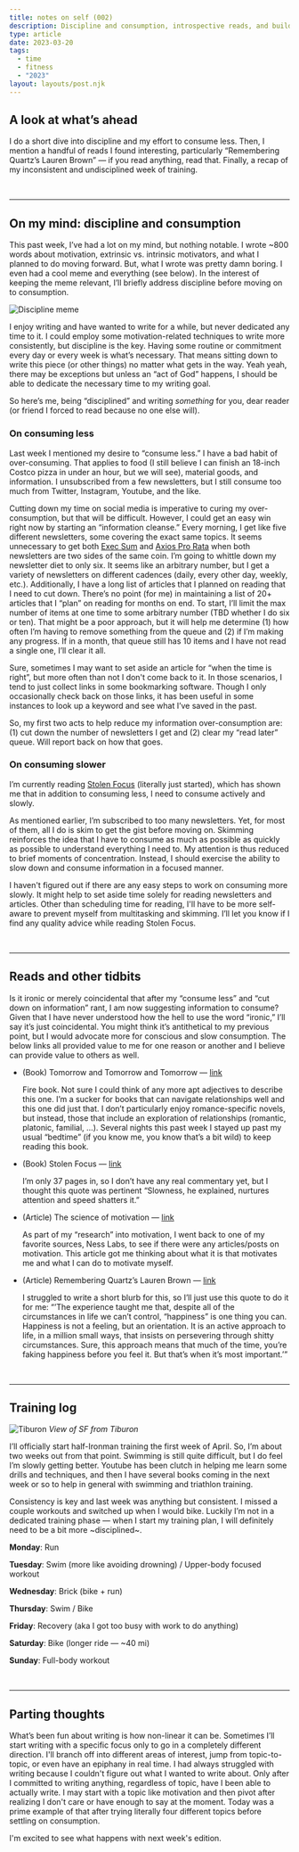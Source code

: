 ```yaml
---
title: notes on self (002)
description: Discipline and consumption, introspective reads, and building up to the start of 70.3 training.
type: article
date: 2023-03-20
tags:
  - time
  - fitness
  - "2023"
layout: layouts/post.njk
---
```


## A look at what’s ahead

I do a short dive into discipline and my effort to consume less. Then, I mention a handful of reads I found interesting, particularly “Remembering Quartz’s Lauren Brown” — if you read anything, read that. Finally, a recap of my inconsistent and undisciplined week of training.

<br />
<hr />

## On my mind: discipline and consumption

This past week, I’ve had a lot on my mind, but nothing notable. I wrote ~800 words about motivation, extrinsic vs. intrinsic motivators, and what I planned to do moving forward. But, what I wrote was pretty damn boring. I even had a cool meme and everything (see below). In the interest of keeping the meme relevant, I’ll briefly address discipline before moving on to consumption.

![Discipline meme](/img/discipline.avif)

I enjoy writing and have wanted to write for a while, but never dedicated any time to it. I could employ some motivation-related techniques to write more consistently, but discipline is the key. Having some routine or commitment every day or every week is what’s necessary. That means sitting down to write this piece (or other things) no matter what gets in the way. Yeah yeah, there may be exceptions but unless an “act of God” happens, I should be able to dedicate the necessary time to my writing goal.

So here’s me, being “disciplined” and writing *something* for you, dear reader (or friend I forced to read because no one else will).

### On consuming less

Last week I mentioned my desire to “consume less.” I have a bad habit of over-consuming. That applies to food (I still believe I can finish an 18-inch Costco pizza in under an hour, but we will see), material goods, and information. I unsubscribed from a few newsletters, but I still consume too much from Twitter, Instagram, Youtube, and the like.

Cutting down my time on social media is imperative to curing my over-consumption, but that will be difficult. However, I could get an easy win right now by starting an “information cleanse.” Every morning, I get like five different newsletters, some covering the exact same topics. It seems unnecessary to get both [Exec Sum](https://www.execsum.co/) and [Axios Pro Rata](https://www.axios.com/signup/pro-rata) when both newsletters are two sides of the same coin. I’m going to whittle down my newsletter diet to only six. It seems like an arbitrary number, but I get a variety of newsletters on different cadences (daily, every other day, weekly, etc.). Additionally, I have a long list of articles that I planned on reading that I need to cut down. There’s no point (for me) in maintaining a list of 20+ articles that I “plan” on reading for months on end. To start, I’ll limit the max number of items at one time to some arbitrary number (TBD whether I do six or ten). That might be a poor approach, but it will help me determine (1) how often I’m having to remove something from the queue and (2) if I’m making any progress. If in a month, that queue still has 10 items and I have not read a single one, I’ll clear it all.

Sure, sometimes I may want to set aside an article for “when the time is right”, but more often than not I don't come back to it. In those scenarios, I tend to just collect links in some bookmarking software. Though I only occasionally check back on those links, it has been useful in some instances to look up a keyword and see what I’ve saved in the past.

So, my first two acts to help reduce my information over-consumption are: (1) cut down the number of newsletters I get and (2) clear my “read later” queue. Will report back on how that goes.

### On consuming slower

I’m currently reading [Stolen Focus](https://www.goodreads.com/book/show/57933306-stolen-focus?ac=1&from_search=true&qid=CkWOVPE9eY&rank=3) (literally just started), which has shown me that in addition to consuming less, I need to consume actively and slowly.

As mentioned earlier, I’m subscribed to too many newsletters. Yet, for most of them, all I do is skim to get the gist before moving on. Skimming reinforces the idea that I have to consume as much as possible as quickly as possible to understand everything I need to. My attention is thus reduced to brief moments of concentration. Instead, I should exercise the ability to slow down and consume information in a focused manner.

I haven't figured out if there are any easy steps to work on consuming more slowly. It might help to set aside time solely for reading newsletters and articles. Other than scheduling time for reading, I'll have to be more self-aware to prevent myself from multitasking and skimming. I’ll let you know if I find any quality advice while reading Stolen Focus.

<br />
<hr />

## Reads and other tidbits

Is it ironic or merely coincidental that after my “consume less” and “cut down on information” rant, I am now suggesting information to consume? Given that I have never understood how the hell to use the word “ironic,” I’ll say it’s just coincidental. You might think it’s antithetical to my previous point, but I would advocate more for conscious and slow consumption. The below links all provided value to me for one reason or another and I believe can provide value to others as well.

- (Book) Tomorrow and Tomorrow and Tomorrow — [link](https://www.goodreads.com/book/show/58784475-tomorrow-and-tomorrow-and-tomorrow?ref=nav_sb_ss_1_9)

  Fire book. Not sure I could think of any more apt adjectives to describe this one. I’m a sucker for books that can navigate relationships well and this one did just that. I don’t particularly enjoy romance-specific novels, but instead, those that include an exploration of relationships (romantic, platonic, familial, …). Several nights this past week I stayed up past my usual “bedtime” (if you know me, you know that’s a bit wild) to keep reading this book.

- (Book) Stolen Focus — [link](https://www.goodreads.com/book/show/57933306-stolen-focus?ac=1&from_search=true&qid=CkWOVPE9eY&rank=3)

  I’m only 37 pages in, so I don’t have any real commentary yet, but I thought this quote was pertinent “Slowness, he explained, nurtures attention and speed shatters it.”

- (Article) The science of motivation — [link](https://nesslabs.com/science-of-motivation)

  As part of my “research” into motivation, I went back to one of my favorite sources, Ness Labs, to see if there were any articles/posts on motivation. This article got me thinking about what it is that motivates me and what I can do to motivate myself.

- (Article) Remembering Quartz’s Lauren Brown — [link](https://qz.com/1738515/remembering-quartzs-lauren-brown-our-colleague-mentor-and-friend)

  I struggled to write a short blurb for this, so I’ll just use this quote to do it for me: “’The experience taught me that, despite all of the circumstances in life we can’t control, “happiness” is one thing you can. Happiness is not a feeling, but an orientation. It is an active approach to life, in a million small ways, that insists on persevering through shitty circumstances. Sure, this approach means that much of the time, you’re faking happiness before you feel it. But that’s when it’s most important.’”

<br />
<hr />

## Training log

![Tiburon](/img/tiburon.avif)
*View of SF from Tiburon*


I’ll officially start half-Ironman training the first week of April. So, I’m about two weeks out from that point. Swimming is still quite difficult, but I do feel I’m slowly getting better. Youtube has been clutch in helping me learn some drills and techniques, and then I have several books coming in the next week or so to help in general with swimming and triathlon training.

Consistency is key and last week was anything but consistent. I missed a couple workouts and switched up when I would bike. Luckily I’m not in a dedicated training phase — when I start my training plan, I will definitely need to be a bit more ~disciplined~.

**Monday**: Run

**Tuesday**: Swim (more like avoiding drowning) / Upper-body focused workout

**Wednesday**: Brick (bike + run)

**Thursday**: Swim / Bike

**Friday**: Recovery (aka I got too busy with work to do anything)

**Saturday**: Bike (longer ride — ~40 mi)

**Sunday**: Full-body workout


<br />
<hr />

## Parting thoughts

What’s been fun about writing is how non-linear it can be. Sometimes I’ll start writing with a specific focus only to go in a completely different direction. I'll branch off into different areas of interest, jump from topic-to-topic, or even have an epiphany in real time. I had always struggled with writing because I couldn't figure out what I wanted to write about. Only after I committed to writing anything, regardless of topic, have I been able to actually write. I may start with a topic like motivation and then pivot after realizing I don't care or have enough to say at the moment. Today was a prime example of that after trying literally four different topics before settling on consumption.

I'm excited to see what happens with next week's edition.
